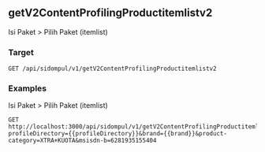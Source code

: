 ## getV2ContentProfilingProductitemlistv2
Isi Paket &gt; Pilih Paket (itemlist)

### Target
```
GET /api/sidompul/v1/getV2ContentProfilingProductitemlistv2
```




### Examples
Isi Paket &gt; Pilih Paket (itemlist)
```
GET http://localhost:3000/api/sidompul/v1/getV2ContentProfilingProductitemlistv2?profileDirectory={{profileDirectory}}&brand={{brand}}&product-category=XTRA+KUOTA&msisdn-b=6281935155404
```

